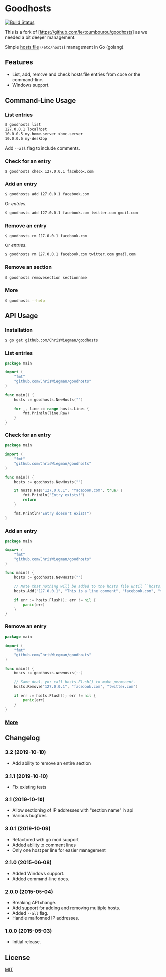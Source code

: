 # Goodhosts

[![Build Status](https://travis-ci.org/ChrisWiegman/goodhosts.svg?branch=master)](https://travis-ci.org/ChrisWiegman/goodhosts)

This is a fork of [https://github.com/lextoumbourou/goodhosts] as we needed a bit deeper management.

Simple [hosts file](http://en.wikipedia.org/wiki/Hosts_%28file%29) (```/etc/hosts```) management in Go (golang).

## Features

* List, add, remove and check hosts file entries from code or the command-line.
* Windows support.

## Command-Line Usage

### List entries

```bash
$ goodhosts list
127.0.0.1 localhost
10.0.0.5 my-home-server xbmc-server
10.0.0.6 my-desktop
```

Add ```--all``` flag to include comments.

### Check for an entry

```bash
$ goodhosts check 127.0.0.1 facebook.com
```

### Add an entry

```bash
$ goodhosts add 127.0.0.1 facebook.com
```

Or *entries*.

```bash
$ goodhosts add 127.0.0.1 facebook.com twitter.com gmail.com
```

### Remove an entry

```bash
$ goodhosts rm 127.0.0.1 facebook.com
```

Or *entries*.

```bash
$ goodhosts rm 127.0.0.1 facebook.com twitter.com gmail.com
```

### Remove an section

```bash
$ goodhosts removesection sectionname
```

### More

```bash
$ goodhosts --help
```

## API Usage

### Installation

```bash
$ go get github.com/ChrisWiegman/goodhosts
```

### List entries

```go
package main

import (
    "fmt"
    "github.com/ChrisWiegman/goodhosts"
)

func main() {
    hosts := goodhosts.NewHosts("")

    for _, line := range hosts.Lines {
        fmt.Println(line.Raw)
    }
}
```

### Check for an entry

```go
package main

import (
    "fmt"
    "github.com/ChrisWiegman/goodhosts"
)

func main() {
    hosts := goodhosts.NewHosts("")

    if hosts.Has("127.0.0.1", "facebook.com", true) {
        fmt.Println("Entry exists!")
        return
    }

    fmt.Println("Entry doesn't exist!")
}
```

### Add an entry

```go
package main

import (
    "fmt"
    "github.com/ChrisWiegman/goodhosts"
)

func main() {
    hosts := goodhosts.NewHosts("")

    // Note that nothing will be added to the hosts file until ``hosts.Flush`` is called.
    hosts.Add("127.0.0.1", "This is a line comment", "facebook.com", "twitter.com")

    if err := hosts.Flush(); err != nil {
        panic(err)
    }
}
```

### Remove an entry

```go
package main

import (
    "fmt"
    "github.com/ChrisWiegman/goodhosts"
)

func main() {
    hosts := goodhosts.NewHosts("")

    // Same deal, yo: call hosts.Flush() to make permanent.
    hosts.Remove("127.0.0.1", "facebook.com", "twitter.com")

    if err := hosts.Flush(); err != nil {
        panic(err)
    }
}
```

### [More](API.md)

## Changelog

### 3.2 (2019-10-10)

* Add ability to remove an entire section

### 3.1.1 (2019-10-10)

* Fix existing tests

### 3.1 (2019-10-10)

* Allow sectioning of IP addresses with "section name" in api
* Various bugfixes

### 3.0.1 (2019-10-09)

* Refactored with go mod support
* Added ability to comment lines
* Only one host per line for easier management

### 2.1.0 (2015-06-08)

* Added Windows support.
* Added command-line docs.

### 2.0.0 (2015-05-04)

* Breaking API change.
* Add support for adding and removing multiple hosts.
* Added ``--all`` flag.
* Handle malformed IP addresses.

### 1.0.0 (2015-05-03)

* Initial release.

## License

[MIT](LICENSE)
